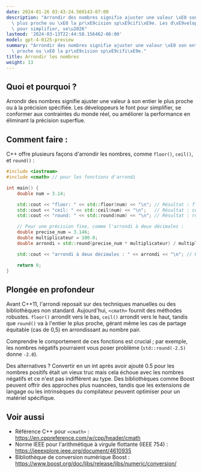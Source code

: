 ```yaml
---
date: 2024-01-26 03:43:24.560143-07:00
description: "Arrondir des nombres signifie ajuster une valeur \xE0 son entier le\
  \ plus proche ou \xE0 la pr\xE9cision sp\xE9cifi\xE9e. Les d\xE9veloppeurs le font\
  \ pour simplifier, se\u2026"
lastmod: '2024-03-13T22:44:58.156462-06:00'
model: gpt-4-0125-preview
summary: "Arrondir des nombres signifie ajuster une valeur \xE0 son entier le plus\
  \ proche ou \xE0 la pr\xE9cision sp\xE9cifi\xE9e."
title: Arrondir les nombres
weight: 13
---
```


## Quoi et pourquoi ?
Arrondir des nombres signifie ajuster une valeur à son entier le plus proche ou à la précision spécifiée. Les développeurs le font pour simplifier, se conformer aux contraintes du monde réel, ou améliorer la performance en éliminant la précision superflue.

## Comment faire :
C++ offre plusieurs façons d'arrondir les nombres, comme `floor()`, `ceil()`, et `round()` :

```C++
#include <iostream>
#include <cmath> // pour les fonctions d'arrondi

int main() {
    double num = 3.14;

    std::cout << "floor: " << std::floor(num) << "\n"; // Résultat : floor: 3
    std::cout << "ceil: " << std::ceil(num) << "\n";   // Résultat : ceil: 4
    std::cout << "round: " << std::round(num) << "\n"; // Résultat : round: 3

    // Pour une précision fixe, comme l'arrondi à deux décimales :
    double precise_num = 3.146;
    double multiplicateur = 100.0;
    double arrondi = std::round(precise_num * multiplicateur) / multiplicateur;

    std::cout << "arrondi à deux décimales : " << arrondi << "\n"; // Résultat : arrondi à deux décimales : 3.15

    return 0;
}
```

## Plongée en profondeur
Avant C++11, l'arrondi reposait sur des techniques manuelles ou des bibliothèques non standard. Aujourd'hui, `<cmath>` fournit des méthodes robustes. `floor()` arrondit vers le bas, `ceil()` arrondit vers le haut, tandis que `round()` va à l'entier le plus proche, gérant même les cas de partage équitable (cas de 0,5) en arrondissant au nombre pair.

Comprendre le comportement de ces fonctions est crucial ; par exemple, les nombres négatifs pourraient vous poser problème (`std::round(-2.5)` donne `-2.0`).

Des alternatives ? Convertir en un int après avoir ajouté 0.5 pour les nombres positifs était un vieux truc mais cela échoue avec les nombres négatifs et ce n'est pas indifférent au type. Des bibliothèques comme Boost peuvent offrir des approches plus nuancées, tandis que les extensions de langage ou les intrinsèques du compilateur peuvent optimiser pour un matériel spécifique.

## Voir aussi
- Référence C++ pour `<cmath>` : https://en.cppreference.com/w/cpp/header/cmath
- Norme IEEE pour l'arithmétique à virgule flottante (IEEE 754) : https://ieeexplore.ieee.org/document/4610935
- Bibliothèque de conversion numérique Boost : https://www.boost.org/doc/libs/release/libs/numeric/conversion/
